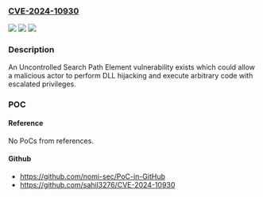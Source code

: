 ### [CVE-2024-10930](https://cve.mitre.org/cgi-bin/cvename.cgi?name=CVE-2024-10930)
![](https://img.shields.io/static/v1?label=Product&message=Block%20Load&color=blue)
![](https://img.shields.io/static/v1?label=Version&message=%3D%204.00%2C%204.10-4.16%20&color=brighgreen)
![](https://img.shields.io/static/v1?label=Vulnerability&message=CWE-427%20Uncontrolled%20Search%20Path%20Element&color=brighgreen)

### Description

An Uncontrolled Search Path Element vulnerability exists which could allow a malicious actor to perform DLL hijacking and execute arbitrary code with escalated privileges.

### POC

#### Reference
No PoCs from references.

#### Github
- https://github.com/nomi-sec/PoC-in-GitHub
- https://github.com/sahil3276/CVE-2024-10930

